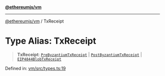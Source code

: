 [**@ethereumjs/vm**](../README.md)

***

[@ethereumjs/vm](../README.md) / TxReceipt

# Type Alias: TxReceipt

> **TxReceipt**: [`PreByzantiumTxReceipt`](../interfaces/PreByzantiumTxReceipt.md) \| [`PostByzantiumTxReceipt`](../interfaces/PostByzantiumTxReceipt.md) \| [`EIP4844BlobTxReceipt`](../interfaces/EIP4844BlobTxReceipt.md)

Defined in: [vm/src/types.ts:19](https://github.com/Dargon789/ethereumjs-monorepo/blob/master/packages/vm/src/types.ts#L19)

